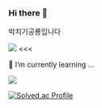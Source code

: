 ### Hi there 👋
박치기공룡입니다
<!--
**kim-sung-jee/kim-sung-jee** is a ✨ _special_ ✨ repository because its `README.md` (this file) appears on your GitHub profile.

Here are some ideas to get you started:

- 🔭 I’m currently working on ...
- 🌱 I’m currently learning ...
- 👯 I’m looking to collaborate on ...
- 🤔 I’m looking for help with ...
- 💬 Ask me about ...
- 📫 How to reach me: ...
- 😄 Pronouns: ...
- ⚡ Fun fact: ...
-->
<a href="https://velog.io/@lsvk9921" target="_blank"><img src="https://img.shields.io/badge/Velog-20c997?style=flat-square&logo=Vimeo&logoColor=white"/></a> <<<


🌱 I’m currently learning ...

<img src="https://img.shields.io/badge/Spring Boot-6DB33F?style=flat-square&logo=Spring Boot&logoColor=white"/></a>






[![Solved.ac Profile](http://mazassumnida.wtf/api/mini/generate_badge?boj=lsvk9921)](https://solved.ac/lsvk9921) 
<!-- [![Codeforces](https://badges.joonhyung.xyz/codeforces/lsvk9921.svg)](https://codeforces.com/profile/lsvk9921) -->

